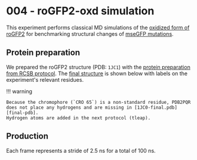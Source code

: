 # 004 - roGFP2-oxd simulation

This experiment performs classical MD simulations of the [oxidized form of roGFP2](../../methods/01-protocols/gfp-definitions.md#oxidized-form) for benchmarking structural changes of [mseGFP mutations](../../methods/01-protocols/gfp-definitions.md#msegfp).

## Protein preparation

We prepared the roGFP2 structure (PDB: `1JC1`) with the [protein preparation from RCSB protocol][protocol-protein-prep].
The [final structure][final-pdb] is shown below with labels on the experiment's relevant residues.

<div id="prepped-pdb-view" class="mol-container"></div>
<script>
var uri = '../../data/001-rogfp-md/structures/protein/1JC1-final.pdb';
jQuery.ajax( uri, {
    success: function(data) {
        // https://3dmol.org/doc/GLViewer.html
        let viewer = $3Dmol.createViewer(
            document.querySelector('#prepped-pdb-view'),
            { backgroundAlpha: '0.0' }
        );
        viewer.addModel( data, 'pdb' );
        viewer.setStyle({}, {cartoon: {color: 'spectrum'}});
        viewer.setStyle({resn: 'CRO'}, {stick: {}});
        viewer.setStyle({resi: 145}, {stick: {}, cartoon: {color: 'spectrum'}});
        viewer.setStyle({resi: 202}, {stick: {}, cartoon: {color: 'spectrum'}});
        viewer.addLabel(
            "CRO 65",
            {screenOffset: new $3Dmol.Vector2(0, 0), backgroundOpacity: 0.8},
            {resi: 65}, false
        )
        viewer.addLabel(
            "CYM 145",
            {screenOffset: new $3Dmol.Vector2(-100, 20), backgroundOpacity: 0.8},
            {resi: 145}, false
        )
        viewer.addLabel(
            "CYM 202",
            {screenOffset: new $3Dmol.Vector2(30, 20), backgroundOpacity: 0.8},
            {resi: 202}, false
        )
        // viewer.setView([ -0.7561101750598701, -0.9271423446320399, 2.965827751298417, 49.265373924881985, 0.37232883239820697, -0.4757222855340383, 0.6628384467092744, 0.4423852858937514 ]);
        viewer.zoomTo({chain: "A"})
        viewer.render();
    },
    error: function(hdr, status, err) {
        console.error( "Failed to load " + uri + ": " + err );
    },
});
</script>

!!! warning

    Because the chromophore (`CRO 65`) is a non-standard residue, PDB2PQR does not place any hydrogens and are missing in [1JC0-final.pdb][final-pdb].
    Hydrogen atoms are added in the next protocol (tleap).

## Production

Each frame represents a stride of 2.5 ns for a total of 100 ns.

<div id="prod-npt-view" class="mol-container"></div>
<script>
var uri = './simulations/05-prod/run-01/outputs/08_prod_npt.pdb';
jQuery.ajax( uri, {
    success: function(data) {
        // https://3dmol.org/doc/GLViewer.html
        let viewer = $3Dmol.createViewer(
            document.querySelector('#prod-npt-view'),
            { backgroundAlpha: '0.0' }
        );
        viewer.addModelsAsFrames(data, "pdb");
        viewer.animate({interval: 200, loop: "forward", reps: 0});
        viewer.setStyle({}, {cartoon: {color: 'spectrum'}});
        viewer.setStyle({resn: 'CRO'}, {stick: {}});
        viewer.setStyle({resi: 145}, {stick: {}, cartoon: {color: 'spectrum'}});
        viewer.setStyle({resi: 202}, {stick: {}, cartoon: {color: 'spectrum'}});
        viewer.setView([ -31.023800442233295, -32.70469651741289, -32.66362686567166, 9.517105134040186, -0.5129826573726642, 0.6134893978796151, -0.32219140994260353, -0.5066283127534278 ]);
        viewer.setClickable({}, true, function(atom,viewer,event,container) {
            console.log(viewer.getView());
        });
        viewer.render();
    },
    error: function(hdr, status, err) {
        console.error( "Failed to load " + uri + ": " + err );
    },
});
</script>

<!-- LINKS -->

[protocol-protein-prep]: ../../methods/02-protein-prep.md
[final-pdb]: https://gitlab.com/oasci/studies/metalflare/-/blob/main/study/data/004-rogfp-oxd/structures/protein/1JC1-final.pdb
